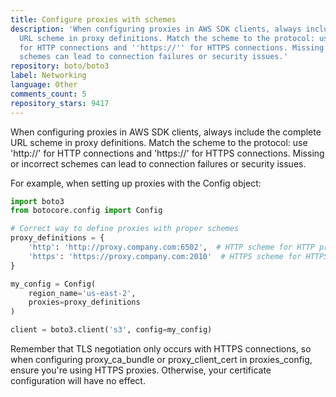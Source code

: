 ```yaml
---
title: Configure proxies with schemes
description: 'When configuring proxies in AWS SDK clients, always include the complete
  URL scheme in proxy definitions. Match the scheme to the protocol: use ''http://''
  for HTTP connections and ''https://'' for HTTPS connections. Missing or incorrect
  schemes can lead to connection failures or security issues.'
repository: boto/boto3
label: Networking
language: Other
comments_count: 5
repository_stars: 9417
---
```


When configuring proxies in AWS SDK clients, always include the complete URL scheme in proxy definitions. Match the scheme to the protocol: use 'http://' for HTTP connections and 'https://' for HTTPS connections. Missing or incorrect schemes can lead to connection failures or security issues.

For example, when setting up proxies with the Config object:

```python
import boto3
from botocore.config import Config

# Correct way to define proxies with proper schemes
proxy_definitions = {
    'http': 'http://proxy.company.com:6502',  # HTTP scheme for HTTP proxy
    'https': 'https://proxy.company.com:2010'  # HTTPS scheme for HTTPS proxy
}

my_config = Config(
    region_name='us-east-2',
    proxies=proxy_definitions
)

client = boto3.client('s3', config=my_config)
```

Remember that TLS negotiation only occurs with HTTPS connections, so when configuring proxy_ca_bundle or proxy_client_cert in proxies_config, ensure you're using HTTPS proxies. Otherwise, your certificate configuration will have no effect.